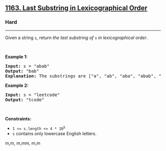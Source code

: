 <h2><a href="https://leetcode.com/problems/last-substring-in-lexicographical-order/">1163. Last Substring in Lexicographical Order</a></h2><h3>Hard</h3><hr><div><p>Given a string <code>s</code>, return <em>the last substring of</em> <code>s</code> <em>in lexicographical order</em>.</p>

<p>&nbsp;</p>
<p><strong>Example 1:</strong></p>

<pre><strong>Input:</strong> s = "abab"
<strong>Output:</strong> "bab"
<strong>Explanation:</strong> The substrings are ["a", "ab", "aba", "abab", "b", "ba", "bab"]. The lexicographically maximum substring is "bab".
</pre>

<p><strong>Example 2:</strong></p>

<pre><strong>Input:</strong> s = "leetcode"
<strong>Output:</strong> "tcode"
</pre>

<p>&nbsp;</p>
<p><strong>Constraints:</strong></p>

<ul>
	<li><code>1 &lt;= s.length &lt;= 4 * 10<sup>5</sup></code></li>
	<li><code>s</code> contains only lowercase English letters.</li>
</ul>
</div>


m,m,
m,mm,
m,m
